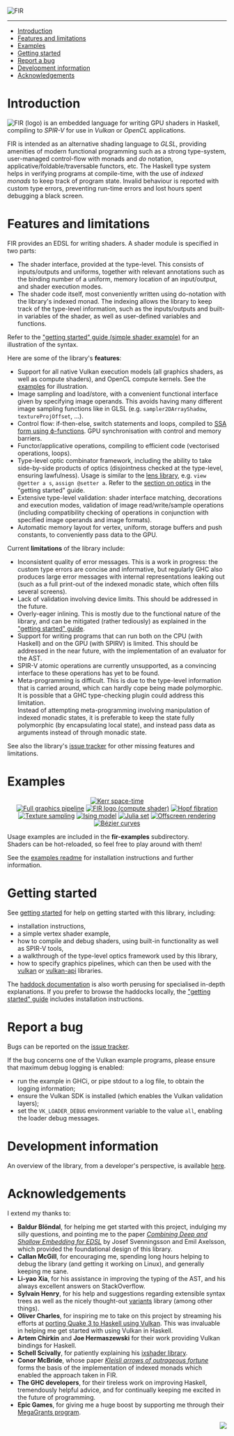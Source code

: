 ![FIR](img/banner.png)

---

* [Introduction](#introduction)
* [Features and limitations](#features)
* [Examples](#examples)
* [Getting started](#getting-started)
* [Report a bug](#bugs)
* [Development information](#dev)
* [Acknowledgements](#acknowledgements)

<a name="introduction"></a>
# Introduction
<img src="img/FIR_logo_small.svg" alt="FIR (logo)"> is an embedded language for writing GPU shaders in Haskell, compiling to *SPIR-V* for use in *Vulkan* or *OpenCL* applications.

FIR is intended as an alternative shading language to *GLSL*, providing amenities of modern functional programming such as a strong type-system, user-managed control-flow with monads and *do* notation, applicative/foldable/traversable functors, etc.
The Haskell type system helps in verifying programs at compile-time, with the use of *indexed monads* to keep track of program state. Invalid behaviour is reported with custom type errors, preventing run-time errors and lost hours spent debugging a black screen.

<a name="features"></a>
# Features and limitations

FIR provides an EDSL for writing shaders. A shader module is specified in two parts:

  * The shader interface, provided at the type-level.
    This consists of inputs/outputs and uniforms, together with relevant annotations such as the binding number of a uniform, memory location of an input/output, and shader execution modes.
  * The shader code itself, most conveniently written using do-notation with the library's indexed monad.
    The indexing allows the library to keep track of the type-level information, such as the inputs/outputs and built-in variables of the shader, as well as user-defined variables and functions.

Refer to the ["getting started" guide (simple shader example)](getting_started.md#simple-shader) for an illustration of the syntax.    

Here are some of the library's __features__:

  * Support for all native Vulkan execution models (all graphics shaders, as well as compute shaders), and OpenCL compute kernels. See the [examples](#examples) for illustration.
  * Image sampling and load/store, with a convenient functional interface given by specifying image operands. This avoids having many different image sampling functions like in GLSL (e.g. `sampler2DArrayShadow`, `textureProjOffset`, ...).
  * Control flow: if-then-else, switch statements and loops, compiled to [SSA form using ϕ-functions](https://en.wikipedia.org/wiki/Static_single_assignment_form). GPU synchronisation with control and memory barriers.
  * Functor/applicative operations, compiling to efficient code (vectorised operations, loops).
  * Type-level optic combinator framework, including the ability to take side-by-side products of optics (disjointness checked at the type-level, ensuring lawfulness). Usage is similar to the [lens library](http://hackage.haskell.org/package/lens), e.g. `view @getter a s`, `assign @setter a`. Refer to the [section on optics](getting_started.md#optics) in the "getting started" guide.
  * Extensive type-level validation: shader interface matching, decorations and execution modes, validation of image read/write/sample operations (including compatibility checking of operations in conjunction with specified image operands and image formats).
  * Automatic memory layout for vertex, uniform, storage buffers and push constants, to conveniently pass data to the GPU.

Current __limitations__ of the library include:

  * Inconsistent quality of error messages. This is a work in progress: the custom type errors are concise and informative, but regularly GHC also produces large error messages with internal representations leaking out (such as a full print-out of the indexed monadic state, which often fills several screens).
  * Lack of validation involving device limits. This should be addressed in the future.
  * Overly-eager inlining. This is mostly due to the functional nature of the library, and can be mitigated (rather tediously) as explained in the ["getting started" guide](getting_started.md#inlining).
  * Support for writing programs that can run both on the CPU (with Haskell) and on the GPU (with SPIRV) is limited.
  This should be addressed in the near future, with the implementation of an evaluator for the AST.
  * SPIR-V atomic operations are currently unsupported, as a convincing interface to these operations has yet to be found.
  * Meta-programming is difficult. This is due to the type-level information that is carried around, which can hardly cope being made polymorphic.
  It is possible that a GHC type-checking plugin could address this limitation.    
  Instead of attempting meta-programming involving manipulation of indexed monadic states,
  it is preferable to keep the state fully polymorphic (by encapsulating local state),
  and instead pass data as arguments instead of through monadic state.

See also the library's [issue tracker](https://gitlab.com/sheaf/fir/issues) for other missing features and limitations.

<a name="examples"></a>
# Examples

<div align="center">
<a href="img/kerr_large.png"><img src="img/kerr.png" alt="Kerr space-time"></a> <br>
<a href="fir-examples/readme.md#fullpipeline"><img src="img/full_pipeline_small.png" alt="Full graphics pipeline"></a> <a href="fir-examples/readme.md#logo"><img src="img/logo_small.png" alt="FIR logo (compute shader)"></a> <a href="fir-examples/readme.md#hopf"><img src="img/hopf_small.png" alt="Hopf fibration"></a> <a href="fir-examples/readme.md#texture"><img src="img/texture_small.png" alt="Texture sampling"></a> <a href="fir-examples/readme.md#ising"><img src="img/ising_small.png" alt="Ising model"></a> <a href="fir-examples/readme.md#julia"><img src="img/julia_small.png" alt="Julia set"></a> <a href="fir-examples/readme.md#offscreen"><img src="img/offscreen_small.png" alt="Offscreen rendering"></a> <a href="fir-examples/readme.md#bezier"><img src="img/bezier_small.png" alt="Bézier curves"></a> 
</div>

Usage examples are included in the **fir-examples** subdirectory.     
Shaders can be hot-reloaded, so feel free to play around with them!    

See the [examples readme](fir-examples/readme.md) for installation instructions and further information.


<a name="getting-started"></a>
# Getting started

See [getting started](getting_started.md) for help on getting started with this library, including:
  * installation instructions,
  * a simple vertex shader example,
  * how to compile and debug shaders, using built-in functionality as well as SPIR-V tools,
  * a walkthrough of the type-level optics framework used by this library,
  * how to specify graphics pipelines, which can then be used with the [vulkan](https://github.com/expipiplus1/vulkan) or [vulkan-api](https://github.com/achirkin/vulkan) libraries.

The [haddock documentation](https://sheaf.gitlab.io/fir/) is also worth perusing for specialised in-depth explanations.
If you prefer to browse the haddocks locally, the ["getting started" guide](getting_started.md#docs) includes installation instructions.

<a name="bugs"></a>
# Report a bug

Bugs can be reported on the [issue tracker](https://gitlab.com/sheaf/fir/-/issues).    

If the bug concerns one of the Vulkan example programs, please ensure that maximum debug logging is enabled:
  * run the example in GHCi, or pipe stdout to a log file, to obtain the logging information;
  * ensure the Vulkan SDK is installed (which enables the Vulkan validation layers);
  * set the `VK_LOADER_DEBUG` environment variable to the value `all`, enabling the loader debug messages.

<a name="dev"></a>
# Development information

An overview of the library, from a developer's perspective, is available [here](dev_info.md).

<a name="acknowledgements"></a>
# Acknowledgements

I extend my thanks to:
* **Baldur Blöndal**, for helping me get started with this project, indulging my silly questions, and pointing me to the paper [*Combining Deep and Shallow Embedding for EDSL*](http://www.cse.chalmers.se/~josefs/publications/TFP12.pdf) by Josef Svenningsson and Emil Axelsson, which provided the foundational design of this library.
* **Callan McGill**, for encouraging me, spending long hours helping to debug the library (and getting it working on Linux), and generally keeping me sane.
* **Li-yao Xia**, for his assistance in improving the typing of the AST, and his always excellent answers on StackOverflow.
* **Sylvain Henry**, for his help and suggestions regarding extensible syntax trees as well as the nicely thought-out [variants](https://hackage.haskell.org/package/haskus-utils-variant) library (among other things).
* **Oliver Charles**, for inspiring me to take on this project by streaming his efforts at [porting Quake 3 to Haskell using Vulkan](https://github.com/ocharles/zero-to-quake-3). This was invaluable in helping me get started with using Vulkan in Haskell.
* **Artem Chirkin** and **Joe Hermaszewski** for their work providing Vulkan bindings for Haskell.
* **Schell Scivally**, for patiently explaining his [ixshader library](https://hackage.haskell.org/package/ixshader).
* **Conor McBride**, whose paper [*Kleisli arrows of outrageous fortune*](https://personal.cis.strath.ac.uk/conor.mcbride/Kleisli.pdf) forms the basis of the implementation of indexed monads which enabled the approach taken in FIR.
* **The GHC developers**, for their tireless work on improving Haskell, tremendously helpful advice, and for continually keeping me excited in the future of programming.
* **Epic Games**, for giving me a huge boost by supporting me through their [MegaGrants program](https://www.unrealengine.com/megagrants).

<img src="img/FIR_icon.svg" align="right" align="top">
<br>
